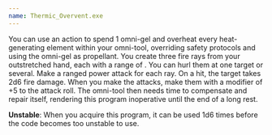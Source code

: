 ```yaml
---
name: Thermic_Overvent.exe
---
```

You can use an action to spend 1 omni-gel and overheat every heat-generating element within your omni-tool, overriding
safety protocols and using the omni-gel as propellant. You create three fire rays from your outstretched hand, each
with a range of <me-distance length="600" />. You can hurl them at one target or several. Make a ranged power attack
for each ray. On a hit, the target takes 2d6 fire damage. When you make the attacks, make them with a modifier of +5
to the attack roll. The omni-tool then needs time to compensate and repair itself, rendering this program inoperative
until the end of a long rest.

__Unstable__: When you acquire this program, it can be used 1d6 times before the code becomes too unstable to use.
